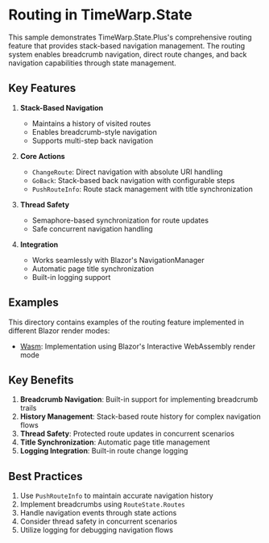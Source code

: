 # Routing in TimeWarp.State

This sample demonstrates TimeWarp.State.Plus's comprehensive routing feature that provides stack-based navigation management. The routing system enables breadcrumb navigation, direct route changes, and back navigation capabilities through state management.

## Key Features

1. **Stack-Based Navigation**
   - Maintains a history of visited routes
   - Enables breadcrumb-style navigation
   - Supports multi-step back navigation

2. **Core Actions**
   - `ChangeRoute`: Direct navigation with absolute URI handling
   - `GoBack`: Stack-based back navigation with configurable steps
   - `PushRouteInfo`: Route stack management with title synchronization

3. **Thread Safety**
   - Semaphore-based synchronization for route updates
   - Safe concurrent navigation handling

4. **Integration**
   - Works seamlessly with Blazor's NavigationManager
   - Automatic page title synchronization
   - Built-in logging support

## Examples

This directory contains examples of the routing feature implemented in different Blazor render modes:

- [Wasm](Wasm/): Implementation using Blazor's Interactive WebAssembly render mode

## Key Benefits

1. **Breadcrumb Navigation**: Built-in support for implementing breadcrumb trails
2. **History Management**: Stack-based route history for complex navigation flows
3. **Thread Safety**: Protected route updates in concurrent scenarios
4. **Title Synchronization**: Automatic page title management
5. **Logging Integration**: Built-in route change logging

## Best Practices

1. Use `PushRouteInfo` to maintain accurate navigation history
2. Implement breadcrumbs using `RouteState.Routes`
3. Handle navigation events through state actions
4. Consider thread safety in concurrent scenarios
5. Utilize logging for debugging navigation flows
